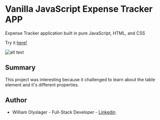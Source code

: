 # Vanilla JavaScript Expense Tracker APP

Expense Tracker application built in pure JavaScript, HTML, and CSS 

Try it [here!](https://wolyslager.github.io/expense-tracker/)

![alt text](https://github.com/wolyslager/expense-tracker/blob/master/img/screenshot.png?raw=true)

## Summary
This project was interesting because it challenged to learn about the table element and it's different properties. 
## Author 
* William Olyslager - Full-Stack Developer - [Linkedin](https://www.linkedin.com/in/william-olyslager-082151138/)
